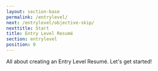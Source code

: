 ```yaml
---
layout: section-base
permalink: /entrylevel/
next: /entrylevel/objective-skip/
nexttitle: Start
title: Entry Level Resumé
section: entrylevel
position: 0
---
```


All about creating an Entry Level Resumé. Let's get started!